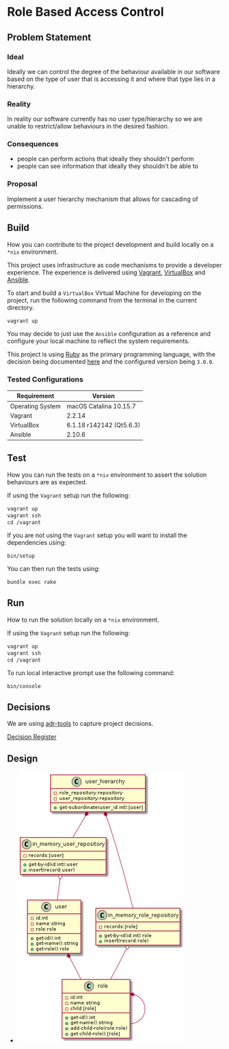 # Role Based Access Control

## Problem Statement

### Ideal

Ideally we can control the degree of the behaviour available in our software based on the type of user that is accessing it and where that type lies in a hierarchy.

### Reality

In reality our software currently has no user type/hierarchy so we are unable to restrict/allow behaviours in the desired fashion.

### Consequences

* people can perform actions that ideally they shouldn't perform
* people can see information that ideally they shouldn't be able to

### Proposal

Implement a user hierarchy mechanism that allows for cascading of permissions.

## Build

How you can contribute to the project development and build locally on a `*nix` environment.

This project uses infrastructure as code mechanisms to provide a developer experience. The experience is delivered using [Vagrant](https://www.vagrantup.com), [VirtualBox](https://www.virtualbox.org) and [Ansible](https://github.com/ansible/ansible).

To start and build a `VirtualBox` Virtual Machine for developing on the project, run the following command from the terminal in the current directory.

```
vagrant up
```

You may decide to just use the `Ansible` configuration as a reference and configure your local machine to reflect the system requirements.

This project is using [Ruby](https://www.ruby-lang.org/en/) as the primary programming language, with the decision being documented [here](documentation/decisions/0002-use-ruby-as-the-programming-language-for-the-project-behaviours.md) and the configured version being `3.0.0`.

### Tested Configurations

| Requirement | Version |
|--|--|
| Operating System | macOS Catalina 10.15.7  |
| Vagrant | 2.2.14 |
| VirtualBox | 6.1.18 r142142 (Qt5.6.3) |
| Ansible | 2.10.6 |

## Test

How you can run the tests on a `*nix` environment to assert the solution behaviours are as expected.

If using the `Vagrant` setup run the following:

```
vagrant up
vagrant ssh
cd /vagrant
```

If you are not using the `Vagrant` setup you will want to install the dependencies using:

```
bin/setup
```

You can then run the tests using:

```
bundle exec rake
```

## Run

How to run the solution locally on a `*nix` environment.

If using the `Vagrant` setup run the following:

```
vagrant up
vagrant ssh
cd /vagrant
```

To run local interactive prompt use the following command:

```
bin/console
```

## Decisions

We are using [adr-tools](https://github.com/npryce/adr-tools) to capture project decisions.

[Decision Register](documentation/decisions)

## Design

* ![Class Diagram](https://raw.githubusercontent.com/svo/role-based-access-control/main/documentation/architecture/class.png)
